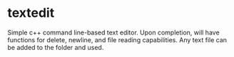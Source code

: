 # textedit
 Simple c++ command line-based text editor.
Upon completion, will have functions for delete, newline, and file reading capabilities.
Any text file can be added to the folder and used.
